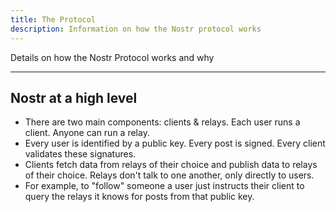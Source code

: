```yaml
---
title: The Protocol
description: Information on how the Nostr protocol works
---
```


Details on how the Nostr Protocol works and why

---

## Nostr at a high level

- There are two main components: clients & relays. Each user runs a client. Anyone can run a relay.
- Every user is identified by a public key. Every post is signed. Every client validates these signatures.
- Clients fetch data from relays of their choice and publish data to relays of their choice. Relays don't talk to one another, only directly to users.
- For example, to "follow" someone a user just instructs their client to query the relays it knows for posts from that public key.
